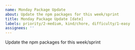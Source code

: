 ```yaml
---
name: Monday Package Update
about: Update the npm packages for this week/sprint
title: Monday Package Update [date]
labels: priority/2-medium, kind/chore, difficulty/1-easy
assignees: ''
---
```


Update the npm packages for this week/sprint
